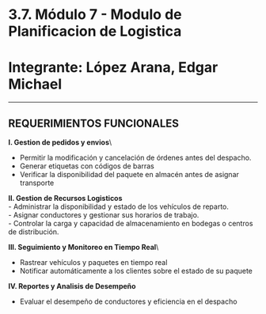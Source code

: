 # 3.7. Módulo 7 - Modulo de Planificacion de Logistica 
# Integrante: López Arana, Edgar Michael
----------------------------------------------------------------------------
**REQUERIMIENTOS FUNCIONALES**
----------------------------------------------------------------------------
**I. Gestion de pedidos y envios**\
 - Permitir la modificación y cancelación de órdenes antes del despacho.
 - Generar etiquetas con códigos de barras
 - Verificar la disponibilidad del paquete en almacén antes de asignar transporte

**II. Gestion de Recursos Logisticos**\
    - Administrar la disponibilidad y estado de los vehículos de reparto.\
    - Asignar conductores y gestionar sus horarios de trabajo.\
    - Controlar la carga y capacidad de almacenamiento en bodegas o centros de distribución.

**III. Seguimiento y Monitoreo en Tiempo Real**\
  - Rastrear vehículos y paquetes en tiempo real
  - Notificar automáticamente a los clientes sobre el estado de su paquete

**IV. Reportes y Analisis de Desempeño**
 - Evaluar el desempeño de conductores y eficiencia en el despacho





